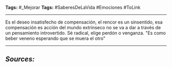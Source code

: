 **Tags:** #_Mejorar 
**Tags:** #SaberesDeLaVida #Emociones #ToLink 
- - -
Es el deseo insatisfecho de compensación,  el rencor es un sinsentido, esa compensación es acción del mundo extrínseco no se va a dar a través de un pensamiento introvertido.
Sé radical, elige perdón o venganza. 
"Es como beber veneno esperando que se muera el otro"
- - - 
## ***Sources:***